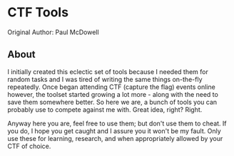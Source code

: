 # CTF Tools

Original Author: Paul McDowell


## About

I initially created this eclectic set of tools because I needed them for random tasks and I was tired of writing the same things on-the-fly repeatedly. Once began attending CTF (capture the flag) events online however, the toolset started growing a lot more - along with the need to save them somewhere better. So here we are, a bunch of tools you can probably use to compete against me with. Great idea, right? Right.

Anyway here you are, feel free to use them; but don't use them to cheat. If you do, I hope you get caught and I assure you it won't be my fault. Only use these for learning, research, and when appropriately allowed by your CTF of choice.
